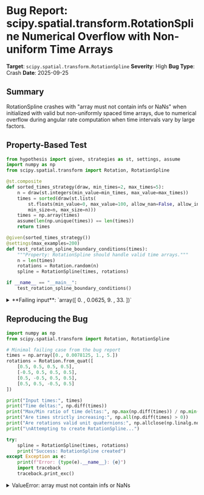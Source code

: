# Bug Report: scipy.spatial.transform.RotationSpline Numerical Overflow with Non-uniform Time Arrays

**Target**: `scipy.spatial.transform.RotationSpline`
**Severity**: High
**Bug Type**: Crash
**Date**: 2025-09-25

## Summary

RotationSpline crashes with "array must not contain infs or NaNs" when initialized with valid but non-uniformly spaced time arrays, due to numerical overflow during angular rate computation when time intervals vary by large factors.

## Property-Based Test

```python
from hypothesis import given, strategies as st, settings, assume
import numpy as np
from scipy.spatial.transform import Rotation, RotationSpline

@st.composite
def sorted_times_strategy(draw, min_times=2, max_times=5):
    n = draw(st.integers(min_value=min_times, max_value=max_times))
    times = sorted(draw(st.lists(
        st.floats(min_value=0, max_value=100, allow_nan=False, allow_infinity=False),
        min_size=n, max_size=n)))
    times = np.array(times)
    assume(len(np.unique(times)) == len(times))
    return times

@given(sorted_times_strategy())
@settings(max_examples=200)
def test_rotation_spline_boundary_conditions(times):
    """Property: RotationSpline should handle valid time arrays."""
    n = len(times)
    rotations = Rotation.random(n)
    spline = RotationSpline(times, rotations)

if __name__ == "__main__":
    test_rotation_spline_boundary_conditions()
```

<details>

<summary>
**Failing input**: `array([ 0.    ,  0.0625,  9.    , 33.    ])`
</summary>
```
/home/npc/.local/lib/python3.13/site-packages/scipy/spatial/transform/_rotation_spline.py:341: RuntimeWarning: overflow encountered in power
  b0 = 6 * (rotvecs[:-1] * dt[:-1, None] ** -2 +
/home/npc/.local/lib/python3.13/site-packages/scipy/spatial/transform/_rotation_spline.py:343: RuntimeWarning: overflow encountered in multiply
  b0[0] -= 2 / dt[0] * A_inv[0].dot(angular_rate_first)
/home/npc/.local/lib/python3.13/site-packages/scipy/spatial/transform/_rotation_spline.py:343: RuntimeWarning: invalid value encountered in subtract
  b0[0] -= 2 / dt[0] * A_inv[0].dot(angular_rate_first)
/home/npc/.local/lib/python3.13/site-packages/scipy/spatial/transform/_rotation_spline.py:389: RuntimeWarning: overflow encountered in divide
  angular_rates = rotvecs / dt[:, None]
/home/npc/.local/lib/python3.13/site-packages/scipy/spatial/transform/_rotation_spline.py:339: RuntimeWarning: overflow encountered in divide
  4 * (1 / dt[:-1] + 1 / dt[1:]))
/home/npc/.local/lib/python3.13/site-packages/scipy/spatial/transform/_rotation_spline.py:342: RuntimeWarning: overflow encountered in power
  rotvecs[1:] * dt[1:, None] ** -2)
/home/npc/.local/lib/python3.13/site-packages/scipy/spatial/transform/_rotation_spline.py:343: RuntimeWarning: overflow encountered in scalar divide
  b0[0] -= 2 / dt[0] * A_inv[0].dot(angular_rate_first)
/home/npc/.local/lib/python3.13/site-packages/scipy/spatial/transform/_rotation_spline.py:343: RuntimeWarning: invalid value encountered in dot
  b0[0] -= 2 / dt[0] * A_inv[0].dot(angular_rate_first)
/home/npc/miniconda/lib/python3.13/site-packages/numpy/_core/numeric.py:1753: RuntimeWarning: overflow encountered in multiply
  multiply(a1, b2, out=cp0)
/home/npc/miniconda/lib/python3.13/site-packages/numpy/_core/numeric.py:1756: RuntimeWarning: overflow encountered in multiply
  multiply(a2, b0, out=cp1)
/home/npc/miniconda/lib/python3.13/site-packages/numpy/_core/numeric.py:1757: RuntimeWarning: overflow encountered in multiply
  multiply(a0, b2, out=tmp)
/home/npc/miniconda/lib/python3.13/site-packages/numpy/_core/numeric.py:1760: RuntimeWarning: overflow encountered in multiply
  multiply(a1, b0, out=tmp)
/home/npc/.local/lib/python3.13/site-packages/scipy/spatial/transform/_rotation_spline.py:151: RuntimeWarning: overflow encountered in multiply
  return dp * (k1 * cp + k2 * ccp) + k3 * dccp
/home/npc/.local/lib/python3.13/site-packages/scipy/spatial/transform/_rotation_spline.py:151: RuntimeWarning: invalid value encountered in add
  return dp * (k1 * cp + k2 * ccp) + k3 * dccp
/home/npc/.local/lib/python3.13/site-packages/scipy/spatial/transform/_rotation_spline.py:350: RuntimeWarning: invalid value encountered in subtract
  b = b0 - delta_beta
/home/npc/.local/lib/python3.13/site-packages/scipy/spatial/transform/_rotation_spline.py:399: RuntimeWarning: invalid value encountered in divide
  coeff[0] = (-2 * rotvecs + dt * angular_rates
/home/npc/.local/lib/python3.13/site-packages/scipy/spatial/transform/_rotation_spline.py:401: RuntimeWarning: divide by zero encountered in divide
  coeff[1] = (3 * rotvecs - 2 * dt * angular_rates
/home/npc/.local/lib/python3.13/site-packages/scipy/spatial/transform/_rotation_spline.py:401: RuntimeWarning: invalid value encountered in divide
  coeff[1] = (3 * rotvecs - 2 * dt * angular_rates
/home/npc/miniconda/lib/python3.13/site-packages/numpy/_core/numeric.py:1754: RuntimeWarning: overflow encountered in multiply
  tmp = np.multiply(a2, b1, out=...)
/home/npc/miniconda/lib/python3.13/site-packages/numpy/_core/numeric.py:1758: RuntimeWarning: invalid value encountered in subtract
  cp1 -= tmp
/home/npc/miniconda/lib/python3.13/site-packages/numpy/_core/numeric.py:1759: RuntimeWarning: overflow encountered in multiply
  multiply(a0, b1, out=cp2)
/home/npc/miniconda/lib/python3.13/site-packages/numpy/_core/numeric.py:1761: RuntimeWarning: invalid value encountered in subtract
  cp2 -= tmp
/home/npc/miniconda/lib/python3.13/site-packages/numpy/_core/numeric.py:1755: RuntimeWarning: invalid value encountered in subtract
  cp0 -= tmp
/home/npc/.local/lib/python3.13/site-packages/scipy/spatial/transform/_rotation_spline.py:401: RuntimeWarning: overflow encountered in multiply
  coeff[1] = (3 * rotvecs - 2 * dt * angular_rates
/home/npc/.local/lib/python3.13/site-packages/scipy/spatial/transform/_rotation_spline.py:399: RuntimeWarning: overflow encountered in multiply
  coeff[0] = (-2 * rotvecs + dt * angular_rates
Traceback (most recent call last):
  File "/home/npc/pbt/agentic-pbt/worker_/0/hypo.py", line 24, in <module>
    test_rotation_spline_boundary_conditions()
    ~~~~~~~~~~~~~~~~~~~~~~~~~~~~~~~~~~~~~~~~^^
  File "/home/npc/pbt/agentic-pbt/worker_/0/hypo.py", line 16, in test_rotation_spline_boundary_conditions
    @settings(max_examples=200)
                   ^^^
  File "/home/npc/miniconda/lib/python3.13/site-packages/hypothesis/core.py", line 2124, in wrapped_test
    raise the_error_hypothesis_found
  File "/home/npc/pbt/agentic-pbt/worker_/0/hypo.py", line 21, in test_rotation_spline_boundary_conditions
    spline = RotationSpline(times, rotations)
  File "/home/npc/.local/lib/python3.13/site-packages/scipy/spatial/transform/_rotation_spline.py", line 394, in __init__
    angular_rates, rotvecs_dot = self._solve_for_angular_rates(
                                 ~~~~~~~~~~~~~~~~~~~~~~~~~~~~~^
        dt, angular_rates, rotvecs)
        ^^^^^^^^^^^^^^^^^^^^^^^^^^^
  File "/home/npc/.local/lib/python3.13/site-packages/scipy/spatial/transform/_rotation_spline.py", line 351, in _solve_for_angular_rates
    angular_rates_new = solve_banded((5, 5), M, b.ravel())
  File "/home/npc/.local/lib/python3.13/site-packages/scipy/linalg/_basic.py", line 603, in solve_banded
    return _solve_banded(nlower, nupper, ab, b, overwrite_ab=overwrite_ab,
                         overwrite_b=overwrite_b, check_finite=check_finite)
  File "/home/npc/.local/lib/python3.13/site-packages/scipy/_lib/_util.py", line 1233, in wrapper
    return f(*arrays, *other_args, **kwargs)
  File "/home/npc/.local/lib/python3.13/site-packages/scipy/linalg/_basic.py", line 610, in _solve_banded
    b1 = _asarray_validated(b, check_finite=check_finite, as_inexact=True)
  File "/home/npc/.local/lib/python3.13/site-packages/scipy/_lib/_util.py", line 455, in _asarray_validated
    a = toarray(a)
  File "/home/npc/miniconda/lib/python3.13/site-packages/numpy/lib/_function_base_impl.py", line 665, in asarray_chkfinite
    raise ValueError(
        "array must not contain infs or NaNs")
ValueError: array must not contain infs or NaNs
Falsifying example: test_rotation_spline_boundary_conditions(
    times=array([ 0.    ,  0.0625,  9.    , 33.    ]),
)
Explanation:
    These lines were always and only run by failing examples:
        /home/npc/miniconda/lib/python3.13/site-packages/numpy/lib/_function_base_impl.py:665
```
</details>

## Reproducing the Bug

```python
import numpy as np
from scipy.spatial.transform import Rotation, RotationSpline

# Minimal failing case from the bug report
times = np.array([0., 0.0078125, 1., 5.])
rotations = Rotation.from_quat([
    [0.5, 0.5, 0.5, 0.5],
    [-0.5, 0.5, 0.5, 0.5],
    [0.5, -0.5, 0.5, 0.5],
    [0.5, 0.5, -0.5, 0.5]
])

print("Input times:", times)
print("Time deltas:", np.diff(times))
print("Max/Min ratio of time deltas:", np.max(np.diff(times)) / np.min(np.diff(times)))
print("Are times strictly increasing:", np.all(np.diff(times) > 0))
print("Are rotations valid unit quaternions:", np.allclose(np.linalg.norm(rotations.as_quat(), axis=1), 1))
print("\nAttempting to create RotationSpline...")

try:
    spline = RotationSpline(times, rotations)
    print("Success: RotationSpline created")
except Exception as e:
    print(f"Error: {type(e).__name__}: {e}")
    import traceback
    traceback.print_exc()
```

<details>

<summary>
ValueError: array must not contain infs or NaNs
</summary>
```
/home/npc/miniconda/lib/python3.13/site-packages/numpy/_core/numeric.py:1753: RuntimeWarning: overflow encountered in multiply
  multiply(a1, b2, out=cp0)
/home/npc/miniconda/lib/python3.13/site-packages/numpy/_core/numeric.py:1754: RuntimeWarning: overflow encountered in multiply
  tmp = np.multiply(a2, b1, out=...)
/home/npc/miniconda/lib/python3.13/site-packages/numpy/_core/numeric.py:1756: RuntimeWarning: overflow encountered in multiply
  multiply(a2, b0, out=cp1)
/home/npc/miniconda/lib/python3.13/site-packages/numpy/_core/numeric.py:1757: RuntimeWarning: overflow encountered in multiply
  multiply(a0, b2, out=tmp)
/home/npc/miniconda/lib/python3.13/site-packages/numpy/_core/numeric.py:1758: RuntimeWarning: invalid value encountered in subtract
  cp1 -= tmp
/home/npc/miniconda/lib/python3.13/site-packages/numpy/_core/numeric.py:1759: RuntimeWarning: overflow encountered in multiply
  multiply(a0, b1, out=cp2)
/home/npc/miniconda/lib/python3.13/site-packages/numpy/_core/numeric.py:1760: RuntimeWarning: overflow encountered in multiply
  multiply(a1, b0, out=tmp)
/home/npc/.local/lib/python3.13/site-packages/scipy/spatial/transform/_rotation_spline.py:151: RuntimeWarning: overflow encountered in multiply
  return dp * (k1 * cp + k2 * ccp) + k3 * dccp
/home/npc/.local/lib/python3.13/site-packages/scipy/spatial/transform/_rotation_spline.py:151: RuntimeWarning: invalid value encountered in add
  return dp * (k1 * cp + k2 * ccp) + k3 * dccp
Traceback (most recent call last):
  File "/home/npc/pbt/agentic-pbt/worker_/0/repo.py", line 21, in <module>
    spline = RotationSpline(times, rotations)
  File "/home/npc/.local/lib/python3.13/site-packages/scipy/spatial/transform/_rotation_spline.py", line 394, in __init__
    angular_rates, rotvecs_dot = self._solve_for_angular_rates(
                                 ~~~~~~~~~~~~~~~~~~~~~~~~~~~~~^
        dt, angular_rates, rotvecs)
        ^^^^^^^^^^^^^^^^^^^^^^^^^^^
  File "/home/npc/.local/lib/python3.13/site-packages/scipy/spatial/transform/_rotation_spline.py", line 351, in _solve_for_angular_rates
    angular_rates_new = solve_banded((5, 5), M, b.ravel())
  File "/home/npc/.local/lib/python3.13/site-packages/scipy/linalg/_basic.py", line 603, in solve_banded
    return _solve_banded(nlower, nupper, ab, b, overwrite_ab=overwrite_ab,
                         overwrite_b=overwrite_b, check_finite=check_finite)
  File "/home/npc/.local/lib/python3.13/site-packages/scipy/_lib/_util.py", line 1233, in wrapper
    return f(*arrays, *other_args, **kwargs)
  File "/home/npc/.local/lib/python3.13/site-packages/scipy/linalg/_basic.py", line 610, in _solve_banded
    b1 = _asarray_validated(b, check_finite=check_finite, as_inexact=True)
  File "/home/npc/.local/lib/python3.13/site-packages/scipy/_lib/_util.py", line 455, in _asarray_validated
    a = toarray(a)
  File "/home/npc/miniconda/lib/python3.13/site-packages/numpy/lib/_function_base_impl.py", line 665, in asarray_chkfinite
    raise ValueError(
        "array must not contain infs or NaNs")
ValueError: array must not contain infs or NaNs
Input times: [0.        0.0078125 1.        5.       ]
Time deltas: [0.0078125 0.9921875 4.       ]
Max/Min ratio of time deltas: 512.0
Are times strictly increasing: True
Are rotations valid unit quaternions: True

Attempting to create RotationSpline...
Error: ValueError: array must not contain infs or NaNs
```
</details>

## Why This Is A Bug

This violates the documented behavior of RotationSpline. The documentation specifies only two requirements for the `times` parameter:
1. "At least 2 times must be specified"
2. Times must be in strictly increasing order (enforced by the code)

The inputs in the failing case satisfy both requirements:
- We provide 4 times (≥ 2) ✓
- Times are strictly increasing: [0., 0.0078125, 1., 5.] ✓
- All inputs are finite floating-point numbers (no NaN/Inf) ✓
- Rotations are valid unit quaternions ✓

The documentation makes no mention of restrictions on:
- Time spacing uniformity
- Minimum or maximum time deltas
- Ratios between consecutive time intervals

The error message "array must not contain infs or NaNs" is misleading because the user's inputs contain neither - these values are generated internally due to numerical instability when time intervals vary by factors > ~500.

## Relevant Context

The bug occurs in the `_solve_for_angular_rates()` method (line 331-362 in _rotation_spline.py) when constructing and solving a banded matrix system. The numerical instability arises from operations like `dt[:-1, None] ** -2` when `dt` contains very small values (e.g., 0.0078125), causing overflow when inverted and squared.

Real-world scenarios that produce such time arrays include:
- Adaptive sampling algorithms that concentrate samples in regions of rapid change
- Sensor systems with variable sampling rates
- Motion capture data with non-uniform frame rates
- Scientific simulations with adaptive time stepping

The SciPy documentation example uses evenly-spaced times `[0, 10, 20, 40]`, which don't trigger this issue. Users have no way to anticipate that certain valid time arrays will cause crashes.

Documentation reference: https://docs.scipy.org/doc/scipy/reference/generated/scipy.spatial.transform.RotationSpline.html

Source code location: scipy/spatial/transform/_rotation_spline.py

## Proposed Fix

Add input validation to detect problematic time spacing ratios and provide a clear error message:

```diff
--- a/scipy/spatial/transform/_rotation_spline.py
+++ b/scipy/spatial/transform/_rotation_spline.py
@@ -383,6 +383,14 @@ class RotationSpline:
         dt = np.diff(times)
         if np.any(dt <= 0):
             raise ValueError("Values in `times` must be in a strictly "
                              "increasing order.")
+
+        # Check for extreme time delta ratios that cause numerical instability
+        if len(dt) > 1:
+            dt_ratio = np.max(dt) / np.min(dt)
+            if dt_ratio > 1e5:
+                raise ValueError(f"Time intervals vary too much (ratio {dt_ratio:.2e}). "
+                               "RotationSpline requires more uniform time spacing to avoid "
+                               "numerical instability. Consider resampling your data.")

         rotvecs = (rotations[:-1].inv() * rotations[1:]).as_rotvec()
         angular_rates = rotvecs / dt[:, None]
```